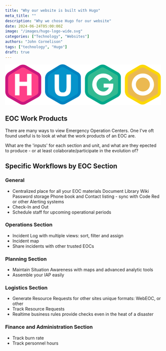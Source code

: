 ```yaml
---
title: "Why our website is built with Hugo"
meta_title: ""
description: "Why we chose Hugo for our website"
date: 2024-06-24T05:00:00Z
image: "/images/hugo-logo-wide.svg"
categories: ["Technology", "Websites"]
authors: "John Cornelison"
tags: ["technology", "Hugo"]
draft: true
---
```


![Hugo Logo](hugo-logo-wide.svg)

## EOC Work Products

There are many ways to view Emergency Operation Centers. One I've oft found useful is to look at what the work products of an EOC are.

What are the 'inputs' for each section and unit, and what are they epected to produce - or at least colaborate/participate in the evolution of?

## Specific Workflows by EOC Section

### General

- Centralized place for all your EOC materials
  Document Library
  Wiki
  Password storage
  Phone book and Contact listing - sync with Code Red or other Alerting systems
- Check-In and Out
- Schedule staff for upcoming operational periods

### Operations Section

- Incident Log with multiple views: sort, filter and assign
- Incident map
- Share incidents with other trusted EOCs

### Planning Section

- Maintain Situation Awareness with maps and advanced analytic tools
- Assemble your IAP easily

### Logistics Section

- Generate Resource Requests for other sites unique formats: WebEOC, or other
- Track Resource Requests
- Realtime business rules provide checks even in the heat of a disaster

### Finance and Administration Section

- Track burn rate
- Track personnel hours
